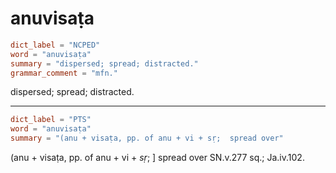 # anuvisaṭa

``` toml
dict_label = "NCPED"
word = "anuvisaṭa"
summary = "dispersed; spread; distracted."
grammar_comment = "mfn."
```

dispersed; spread; distracted.

--------------------

``` toml
dict_label = "PTS"
word = "anuvisaṭa"
summary = "(anu + visaṭa, pp. of anu + vi + sṛ;  spread over"
```

(anu \+ visaṭa, pp. of anu \+ vi \+ *sṛ*; ] spread over SN.v.277 sq.; Ja.iv.102.

